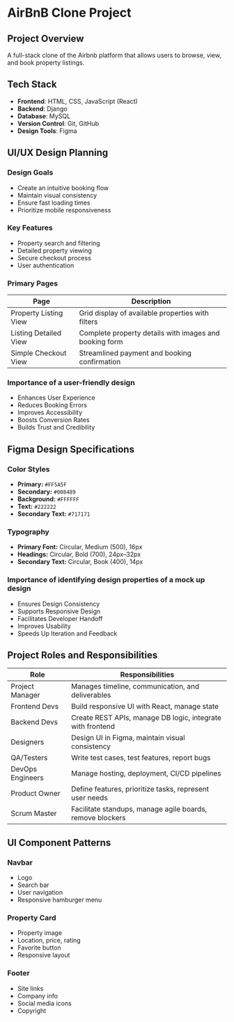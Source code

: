 # AirBnB Clone Project

## Project Overview
A full-stack clone of the Airbnb platform that allows users to browse, view, and book property listings.

## Tech Stack
- **Frontend**: HTML, CSS, JavaScript (React)
- **Backend**: Django
- **Database**: MySQL
- **Version Control**: Git, GitHub
- **Design Tools**: Figma

## UI/UX Design Planning

### Design Goals
- Create an intuitive booking flow
- Maintain visual consistency
- Ensure fast loading times
- Prioritize mobile responsiveness

### Key Features
- Property search and filtering
- Detailed property viewing
- Secure checkout process
- User authentication

### Primary Pages

| Page           | Description     |    
|----------------|-----------------|
|Property Listing View        | Grid display of available properties with filters |
| Listing Detailed View          |Complete property details with images and booking form |
| Simple Checkout View          |Streamlined payment and booking confirmation|

### Importance of a user-friendly design
- Enhances User Experience
- Reduces Booking Errors
- Improves Accessibility
- Boosts Conversion Rates
- Builds Trust and Credibility

## Figma Design Specifications
### Color Styles

- **Primary:** `#FF5A5F`
- **Secondary:** `#008489`
- **Background:** `#FFFFFF`
- **Text:** `#222222`
- **Secondary Text:** `#717171`

### Typography

- **Primary Font:** Circular, Medium (500), 16px
- **Headings:** Circular, Bold (700), 24px–32px
- **Secondary Text:** Circular, Book (400), 14px

### Importance of identifying design properties of a mock up design
- Ensures Design Consistency
- Supports Responsive Design
- Facilitates Developer Handoff
- Improves Usability
- Speeds Up Iteration and Feedback

## Project Roles and Responsibilities

| Role             | Responsibilities                                                 |
|------------------|------------------------------------------------------------------|
| Project Manager  | Manages timeline, communication, and deliverables                |
| Frontend Devs    | Build responsive UI with React, manage state                     |
| Backend Devs     | Create REST APIs, manage DB logic, integrate with frontend       |
| Designers        | Design UI in Figma, maintain visual consistency                  |
| QA/Testers       | Write test cases, test features, report bugs                     |
| DevOps Engineers | Manage hosting, deployment, CI/CD pipelines                      |
| Product Owner    | Define features, prioritize tasks, represent user needs          |
| Scrum Master     | Facilitate standups, manage agile boards, remove blockers        |

## UI Component Patterns

### Navbar
- Logo
- Search bar
- User navigation
- Responsive hamburger menu

### Property Card
- Property image
- Location, price, rating
- Favorite button
- Responsive layout

### Footer
- Site links
- Company info
- Social media icons
- Copyright
